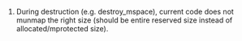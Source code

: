 1. During destruction (e.g. destroy_mspace), current code does not munmap
   the right size (should be entire reserved size instead of allocated/mprotected size).
